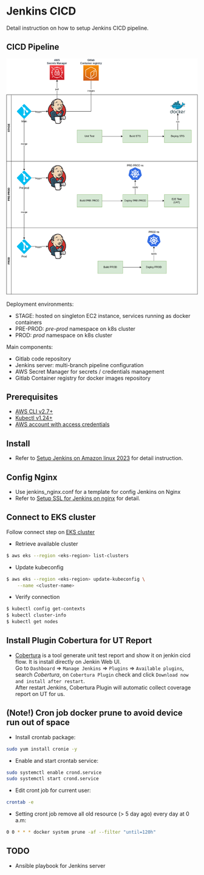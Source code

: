 # Jenkins CICD
Detail instruction on how to setup Jenkins CICD pipeline.

## CICD Pipeline
![Pipeline](../docs/cicd.png)

Deployment environments:
* STAGE: hosted on singleton EC2 instance, services running as docker containers
* PRE-PROD: *pre-prod* namespace on k8s cluster
* PROD: *prod* namespace on k8s cluster

Main components:
* Gitlab code repository
* Jenkins server: multi-branch pipeline configuration
* AWS Secret Manager for secrets / credentials management
* Gitlab Container registry for docker images repository

## Prerequisites
* [AWS CLI v2.7+](https://docs.aws.amazon.com/cli/latest/userguide/getting-started-install.html)
* [Kubectl v1.24+](https://kubernetes.io/docs/tasks/tools/install-kubectl-linux/)
* [AWS account with access credentials](https://console.aws.amazon.com)

## Install
* Refer to [Setup Jenkins on Amazon linux 2023](https://cloudkatha.com/how-to-install-jenkins-on-amazon-linux-2023-step-by-step/) for detail instruction.

## Config Nginx
* Use jenkins_nginx.conf for a template for config Jenkins on Nginx
* Refer to [Setup SSL for Jenkins on nginx](https://www.jenkins.io/doc/book/system-administration/reverse-proxy-configuration-with-jenkins/reverse-proxy-configuration-nginx/) for detail.

## Connect to EKS cluster

Follow connect step on [EKS cluster](../eks/README.md#connect-to-cluster)

* Retrieve available cluster

```sh
$ aws eks --region <eks-region> list-clusters
```

* Update kubeconfig

```sh
$ aws eks --region <eks-region> update-kubeconfig \
    --name <cluster-name>
```

* Verify connection

```sh
$ kubectl config get-contexts
$ kubectl cluster-info
$ kubectl get nodes
```

## Install Plugin Cobertura for UT Report
* [Cobertura](https://plugins.jenkins.io/cobertura/) is a tool generate unit test report and show it on jenkin cicd flow. It is install directly on Jenkin Web UI. <br>
Go to `Dashboard` => `Manage Jenkins` => `Plugins` => `Available plugins`, search _Cobertura_, on `Cobertura Plugin` check and click `Download now and install after restart`. <br>
After restart Jenkins, Cobertura Plugin will automatic collect coverage report on UT for us.

## (Note!) Cron job docker prune to avoid device run out of space
* Install crontab package:

```sh
sudo yum install cronie -y
```

* Enable and start crontab service:

```sh
sudo systemctl enable crond.service
sudo systemctl start crond.service
```

* Edit cront job for current user:
```sh
crontab -e
```

* Setting cront job remove all old resource (> 5 day ago) every day at 0 a.m:

```sh
0 0 * * * docker system prune -af --filter "until=120h"
```

## TODO
* Ansible playbook for Jenkins server